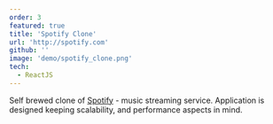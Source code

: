 ```yaml
---
order: 3
featured: true
title: 'Spotify Clone'
url: 'http://spotify.com'
github: ''
image: 'demo/spotify_clone.png'
tech:
  - ReactJS
---
```


Self brewed clone of [Spotify](https://www.spotify.com) - music streaming service. Application is designed keeping scalability, and performance aspects in mind.